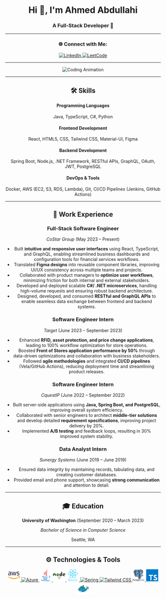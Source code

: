 <h1 align="center">Hi 👋, I'm Ahmed Abdullahi</h1>
<h3 align="center">A Full-Stack Developer 🚀</h3>

---

<h3 align="center">🌐 Connect with Me:</h3>
<p align="center">
  <a href="https://linkedin.com/in/ahmedabdullahi" target="_blank">
    <img align="center" src="https://raw.githubusercontent.com/rahuldkjain/github-profile-readme-generator/master/src/images/icons/Social/linked-in-alt.svg" alt="LinkedIn" height="30" width="40" />
  </a>
  <a href="https://www.leetcode.com/ajahmed" target="_blank">
    <img align="center" src="https://raw.githubusercontent.com/rahuldkjain/github-profile-readme-generator/master/src/images/icons/Social/leet-code.svg" alt="LeetCode" height="30" width="40" />
  </a>
</p>

---

<p align="center">
  <img src="https://media.giphy.com/media/13HgwGsXF0aiGY/giphy.gif" alt="Coding Animation" width="500" />
</p>

---

<h2 align="center">🛠️ Skills</h2>

<div align="center">
  <h4><b>Programming Languages</b></h4>
  <p>Java, TypeScript, C#, Python</p>
  
  <h4><b>Frontend Development</b></h4>
  <p>React, HTML5, CSS, Tailwind CSS, Material-UI, Figma</p>
  
  <h4><b>Backend Development</b></h4>
  <p>Spring Boot, Node.js, .NET Framework, RESTful APIs, GraphQL, OAuth, JWT, PostgreSQL</p>
  
  <h4><b>DevOps & Tools</b></h4>
  <p>Docker, AWS (EC2, S3, RDS, Lambda), Git, CI/CD Pipelines (Jenkins, GitHub Actions)</p>
</div>

---

<h2 align="center">💼 Work Experience</h2>

<div align="center">
  <h3><b>Full-Stack Software Engineer</b></h3>
  <p><i>CoStar Group</i> (May 2023 – Present)</p>
  <ul align="center">
    <li>Built <b>intuitive and responsive user interfaces</b> using React, TypeScript, and GraphQL, enabling streamlined business dashboards and configuration tools for financial services workflows.</li>
    <li>Translated <b>Figma designs</b> into reusable component libraries, improving UI/UX consistency across multiple teams and projects.</li>
    <li>Collaborated with product managers to <b>optimize user workflows</b>, minimizing friction for both internal and external stakeholders.</li>
    <li>Developed and deployed scalable <b>C#/ .NET microservices</b>, handling high-volume requests and ensuring robust backend architecture.</li>
    <li>Designed, developed, and consumed <b>RESTful and GraphQL APIs</b> to enable seamless data exchange between frontend and backend systems.</li>
  </ul>
</div>

<div align="center">
  <h3><b>Software Engineer Intern</b></h3>
  <p><i>Target</i> (June 2023 – September 2023)</p>
  <ul align="center">
    <li>Enhanced <b>RFID, asset protection, and price change applications</b>, leading to 100% workflow optimization for store operations.</li>
    <li>Boosted <b>Front of Stores application performance by 50%</b> through data-driven optimizations and collaboration with business stakeholders.</li>
    <li>Followed <b>agile methodologies</b> and integrated <b>CI/CD pipelines</b> (Vela/GitHub Actions), reducing deployment time and streamlining product releases.</li>
  </ul>
</div>

<div align="center">
  <h3><b>Software Engineer Intern</b></h3>
  <p><i>CquestIP</i> (June 2022 – September 2022)</p>
  <ul align="center">
    <li>Built server-side applications using <b>Java, Spring Boot, and PostgreSQL</b>, improving overall system efficiency.</li>
    <li>Collaborated with senior engineers to architect <b>middle-tier solutions</b> and develop detailed <b>requirement specifications</b>, improving project delivery by 20%.</li>
    <li>Implemented <b>A/B testing</b> and feedback loops, resulting in 30% improved system stability.</li>
  </ul>
</div>

<div align="center">
  <h3><b>Data Analyst Intern</b></h3>
  <p><i>Sunergy Systems</i> (June 2019 – June 2019)</p>
  <ul align="center">
    <li>Ensured data integrity by maintaining records, tabulating data, and creating customer databases.</li>
    <li>Provided email and phone support, showcasing <b>strong communication</b> and attention to detail.</li>
  </ul>
</div>

---

<h2 align="center">🎓 Education</h2>

<div align="center">
  <p><b>University of Washington</b> (September 2020 – March 2023)</p>
  <p><i>Bachelor of Science in Computer Science</i></p>
  <p>Seattle, WA</p>
</div>

---

<h2 align="center">⚙️ Technologies & Tools</h2>

<div align="center">
  <a href="https://aws.amazon.com" target="_blank">
    <img src="https://raw.githubusercontent.com/devicons/devicon/master/icons/amazonwebservices/amazonwebservices-original-wordmark.svg" alt="AWS" width="40" height="40"/>
  </a>
  <a href="https://azure.microsoft.com/en-in/" target="_blank">
    <img src="https://www.vectorlogo.zone/logos/microsoft_azure/microsoft_azure-icon.svg" alt="Azure" width="40" height="40"/>
  </a>
  <a href="https://www.java.com" target="_blank">
    <img src="https://raw.githubusercontent.com/devicons/devicon/master/icons/java/java-original.svg" alt="Java" width="40" height="40"/>
  </a>
  <a href="https://nodejs.org" target="_blank">
    <img src="https://raw.githubusercontent.com/devicons/devicon/master/icons/nodejs/nodejs-original-wordmark.svg" alt="Node.js" width="40" height="40"/>
  </a>
  <a href="https://reactjs.org/" target="_blank">
    <img src="https://raw.githubusercontent.com/devicons/devicon/master/icons/react/react-original-wordmark.svg" alt="React" width="40" height="40"/>
  </a>
  <a href="https://spring.io/" target="_blank">
    <img src="https://www.vectorlogo.zone/logos/springio/springio-icon.svg" alt="Spring" width="40" height="40"/>
  </a>
  <a href="https://tailwindcss.com/" target="_blank">
    <img src="https://www.vectorlogo.zone/logos/tailwindcss/tailwindcss-icon.svg" alt="Tailwind CSS" width="40" height="40"/>
  </a>
  <a href="https://www.postgresql.org" target="_blank">
    <img src="https://raw.githubusercontent.com/devicons/devicon/master/icons/postgresql/postgresql-original-wordmark.svg" alt="PostgreSQL" width="40" height="40"/>
  </a>
  <a href="https://www.typescriptlang.org/" target="_blank">
    <img src="https://raw.githubusercontent.com/devicons/devicon/master/icons/typescript/typescript-original.svg" alt="TypeScript" width="40" height="40"/>
  </a>
  <a href="https://docker.com/" target="_blank">
    <img src="https://raw.githubusercontent.com/devicons/devicon/master/icons/docker/docker-original.svg" alt="Docker" width="40" height="40"/>
  </a>
</div>



